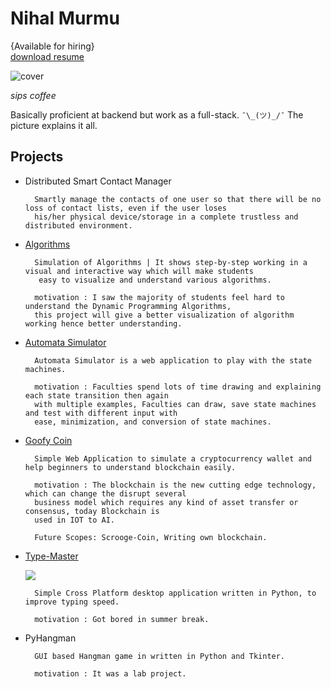 
# Nihal Murmu 
{Available for hiring}   
[download resume](https://nihalmurmu.me/resume.pdf)

![cover](https://nihalmurmu.me/when-youre-really-a-backend-developer-but-market-yourself-as-34353166.png)

*sips coffee* 

Basically proficient at backend but work as a full-stack.  ```¯\_(ツ)_/¯``` The picture explains it all.

## Projects

+ Distributed Smart Contact Manager
		
        Smartly manage the contacts of one user so that there will be no loss of contact lists, even if the user loses
        his/her physical device/storage in a complete trustless and distributed environment.

+ [Algorithms](https://github.com/nihalmurmu/Algorithms)
		
        Simulation of Algorithms | It shows step-by-step working in a visual and interactive way which will make students
         easy to visualize and understand various algorithms.
        
        motivation : I saw the majority of students feel hard to understand the Dynamic Programming Algorithms, 
        this project will give a better visualization of algorithm working hence better understanding.

+ [Automata Simulator](https://github.com/nihalmurmu/Automata)
		
        Automata Simulator is a web application to play with the state machines.
        
        motivation : Faculties spend lots of time drawing and explaining each state transition then again
        with multiple examples, Faculties can draw, save state machines and test with different input with
        ease, minimization, and conversion of state machines.
        

+ [Goofy Coin](https://github.com/nihalmurmu/goofy-coin)
		
        Simple Web Application to simulate a cryptocurrency wallet and help beginners to understand blockchain easily.
        
        motivation : The blockchain is the new cutting edge technology, which can change the disrupt several 
        business model which requires any kind of asset transfer or consensus, today Blockchain is
        used in IOT to AI.
        
        Future Scopes: Scrooge-Coin, Writing own blockchain.
        
+ [Type-Master](https://github.com/nihalmurmu/Type-Master)

	![](https://a.fsdn.com/con/app/proj/type-master/screenshots/Selection_001.png/max/max/1)
		
        Simple Cross Platform desktop application written in Python, to improve typing speed.
        
        motivation : Got bored in summer break.
        
+ PyHangman
		
        GUI based Hangman game in written in Python and Tkinter.

        motivation : It was a lab project.


